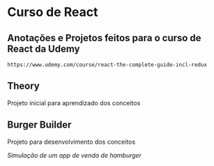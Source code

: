 # Curso de React
## Anotações e Projetos feitos para o curso de React da Udemy

	https://www.udemy.com/course/react-the-complete-guide-incl-redux

## Theory
Projeto inicial para aprendizado dos conceitos

## Burger Builder
Projeto para desenvolvimento dos conceitos

*Simulação de um app de venda de hamburger*